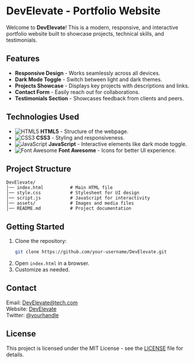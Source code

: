 # DevElevate - Portfolio Website

Welcome to **DevElevate**! This is a modern, responsive, and interactive portfolio website built to showcase projects, technical skills, and testimonials.

## Features
- **Responsive Design** - Works seamlessly across all devices.
- **Dark Mode Toggle** - Switch between light and dark themes.
- **Projects Showcase** - Displays key projects with descriptions and links.
- **Contact Form** - Easily reach out for collaborations.
- **Testimonials Section** - Showcases feedback from clients and peers.

## Technologies Used
- ![HTML5](https://img.shields.io/badge/HTML5-E34F26?style=flat&logo=html5&logoColor=white) **HTML5** - Structure of the webpage.
- ![CSS3](https://img.shields.io/badge/CSS3-1572B6?style=flat&logo=css3&logoColor=white) **CSS3** - Styling and responsiveness.
- ![JavaScript](https://img.shields.io/badge/JavaScript-F7DF1E?style=flat&logo=javascript&logoColor=black) **JavaScript** - Interactive elements like dark mode toggle.
- ![Font Awesome](https://img.shields.io/badge/Font%20Awesome-339AF0?style=flat&logo=font-awesome&logoColor=white) **Font Awesome** - Icons for better UI experience.

## Project Structure
```
DevElevate/
│── index.html          # Main HTML file
│── style.css           # Stylesheet for UI design
│── script.js           # JavaScript for interactivity
│── assets/             # Images and media files
│── README.md           # Project documentation
```

## Getting Started
1. Clone the repository:
   ```sh
   git clone https://github.com/your-username/DevElevate.git
   ```
2. Open `index.html` in a browser.
3. Customize as needed.

## Contact
Email: DevElevate@tech.com  
Website: [DevElevate](https://DevElevate.com.com)  
Twitter: [@yourhandle](https://twitter.com/yourhandle)

## License
This project is licensed under the MIT License - see the [LICENSE](LICENSE) file for details.



